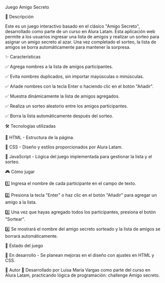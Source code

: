
Juego Amigo Secreto

📌 Descripción

Este es un juego interactivo basado en el clásico "Amigo Secreto", desarrollado como parte de un curso en Alura Latam. Esta aplicación web permite a los usuarios ingresar una lista de amigos y realizar un sorteo para asignar un amigo secreto al azar. Una vez completado el sorteo, la lista de amigos se borra automáticamente para mantener la sorpresa.





✨ Características

✅ Agrega nombres a la lista de amigos participantes.

✅ Evita nombres duplicados, sin importar mayúsculas o minúsculas.

✅ Añade nombres con la tecla Enter o haciendo clic en el botón "Añadir".

✅ Muestra dinámicamente la lista de amigos agregados.

✅ Realiza un sorteo aleatorio entre los amigos participantes.

✅ Borra la lista automáticamente después del sorteo.










🛠 Tecnologías utilizadas

🔹 HTML - Estructura de la página.

🔹 CSS - Diseño y estilos proporcionados por Alura Latam.

🔹 JavaScript - Lógica del juego implementada para gestionar la lista y el sorteo.








🎮 Cómo jugar

1️⃣ Ingresa el nombre de cada participante en el campo de texto.

2️⃣ Presiona la tecla "Enter" o haz clic en el botón "Añadir" para agregar un amigo a la lista.

3️⃣ Una vez que hayas agregado todos los participantes, presiona el botón "Sortear".

4️⃣ Se mostrará el nombre del amigo secreto sorteado y la lista de amigos se borrará automáticamente.








🚀 Estado del juego

📌 En desarrollo - Se planean mejoras en el diseño con ajustes en HTML y CSS.




📌 Autor
📢 Desarrollado por Luisa María Vargas como parte del curso en Alura Latam, practicando lógica de programación: challenge Amigo secreto.

















